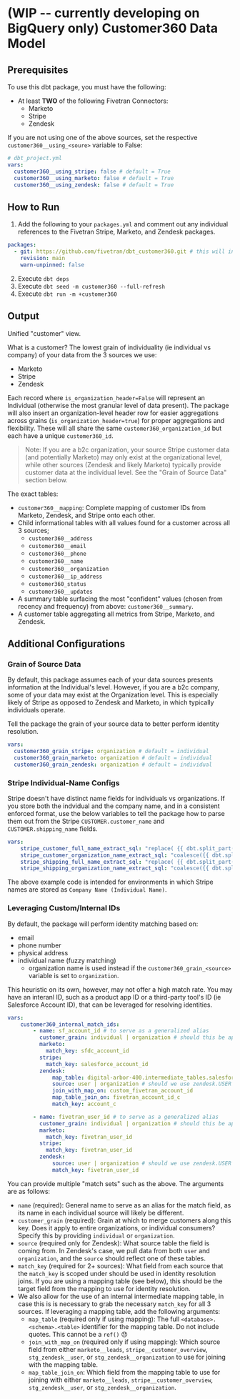 # (WIP -- currently developing on BigQuery only) Customer360 Data Model

## Prerequisites
To use this dbt package, you must have the following:

- At least **TWO** of the following Fivetran Connectors:
  - Marketo
  - Stripe
  - Zendesk

If you are not using one of the above sources, set the respective `customer360__using_<soure>` variable to False:
```yml
# dbt_project.yml
vars:
  customer360__using_stripe: false # default = True
  customer360__using_marketo: false # default = True
  customer360__using_zendesk: false # default = True
```

## How to Run
1. Add the following to your `packages.yml` and comment out any individual references to the Fivetran Stripe, Marketo, and Zendesk packages.
```yml
packages:
  - git: https://github.com/fivetran/dbt_customer360.git # this will install Stripe, Marketo, and Zendesk as dependencies
    revision: main
    warn-unpinned: false
```
2. Execute `dbt deps`
3. Execute `dbt seed -m customer360 --full-refresh`
4. Execute `dbt run -m +customer360`

## Output
Unified "customer" view.

What is a customer? The lowest grain of individuality (ie individual vs company) of your data from the 3 sources we use:
- Marketo
- Stripe
- Zendesk

Each record where `is_organization_header=False` will represent an Individual (otherwise the most granular level of data present). The package will also insert an organization-level header row for easier aggregations across grains (`is_organization_header=true`) for proper aggregations and flexibility. These will all share the same `customer360_organization_id` but each have a unique `customer360_id`.

> Note: If you are a b2c organization, your source Stripe customer data (and potentially Marketo) may only exist at the organizational level, while other sources (Zendesk and likely Marketo) typically provide customer data at the individual level. See the "Grain of Source Data" section below.

The exact tables:
- `customer360__mapping`: Complete mapping of customer IDs from Marketo, Zendesk, and Stripe onto each other.
- Child informational tables with all values found for a customer across all 3 sources;
  - `customer360__address`
  - `customer360__email`
  - `customer360__phone`
  - `customer360__name`
  - `customer360__organization`
  - `customer360__ip_address`
  - `customer360_status`
  - `customer360__updates`
- A summary table surfacing the most "confident" values (chosen from recency and frequency) from above: `customer360__summary`.
- A customer table aggregating all metrics from Stripe, Marketo, and Zendesk.

## Additional Configurations
### Grain of Source Data
By default, this package assumes each of your data sources presents information at the Individual's level. However, if you are a b2c company, some of your data may exist at the Organization level. This is especially likely of Stripe as opposed to Zendesk and Marketo, in which typically individuals operate.

Tell the package the grain of your source data to better perform identity resolution.
```yml
vars:
  customer360_grain_stripe: organization # default = individual
  customer360_grain_marketo: organization # default = individual
  customer360_grain_zendesk: organization # default = individual
```

### Stripe Individual-Name Configs
Stripe doesn't have distinct name fields for individuals vs organizations. If you store both the indvidual and the company name, and in a consistent enforced format, use the below variables to tell the package how to parse them out from the Stripe `CUSTOMER.customer_name` and `CUSTOMER.shipping_name` fields.

```yml
vars:
    stripe_customer_full_name_extract_sql: "replace( {{ dbt.split_part('customer_name', \"' ('\", 2) }}, ')', '')" # How to extract the individual name from `customer_name`
    stripe_customer_organization_name_extract_sql: "coalesce({{ dbt.split_part('customer_name', \"' ('\", 1) }}, customer_name)" # How to extract the company name from `customer_name`
    stripe_shipping_full_name_extract_sql: "replace( {{ dbt.split_part('shipping_name', \"' ('\", 2) }}, ')', '')" # How to extract the individual name from `shipping_name`
    stripe_shipping_organization_name_extract_sql: "coalesce({{ dbt.split_part('shipping_name', \"' ('\", 1) }}, shipping_name)" # How to extract the company name from `shipping_name`
```

The above example code is intended for environments in which Stripe names are stored as `Company Name (Individual Name)`.

### Leveraging Custom/Internal IDs
By default, the package will perform identity matching based on:
- email
- phone number
- physical address
- individual name (fuzzy matching)
  - organization name is used instead if the `customer360_grain_<source>` variable is set to `organization`.

This heuristic on its own, however, may not offer a high match rate. You may have an interanl ID, such as a product app ID or a third-party tool's ID (ie Salesforce Account ID), that can be leveraged for resolving identities.

```yml
vars:
    customer360_internal_match_ids:
        - name: sf_account_id # to serve as a generalized alias
          customer_grain: individual | organization # should this be applied at the individual or organizational level? affects joins/filters in our identity resolution logic
          marketo: 
            match_key: sfdc_account_id
          stripe:
            match_key: salesforce_account_id
          zendesk:
              map_table: digital-arbor-400.intermediate_tables.salesforce_to_fivetran_account
              source: user | organization # should we use zendesk.USER or zendesk.ORGANIZATION
              join_with_map_on: custom_fivetran_account_id
              map_table_join_on: fivetran_account_id_c
              match_key: account_c

        - name: fivetran_user_id # to serve as a generalized alias
          customer_grain: individual | organization # should this be applied at the individual or organizational level? affects joins/filters in our identity resolution logic
          marketo: 
            match_key: fivetran_user_id
          stripe:
            match_key: fivetran_user_id
          zendesk:
              source: user | organization # should we use zendesk.USER or zendesk.ORGANIZATION
              match_key: fivetran_user_id
```

You can provide multiple "match sets" such as the above. The arguments are as follows:
- `name` (required): General name to serve as an alias for the match field, as its name in each individual source will likely be different.
- `customer_grain` (required): Grain at which to merge customers along this key. Does it apply to entire organizations, or individual consumers? Specify this by providing `individual` or `organization`.
- `source` (required only for Zendesk): What source table the field is coming from. In Zendesk's case, we pull data from both `user` and `organization`, and the `source` should reflect one of these tables.
- `match_key` (required for 2+ sources): What field from each source that the `match_key` is scoped under should be used in identity resolution joins. If you are using a mapping table (see below), this should be the target field from the mapping to use for identity resolution.
- We also allow for the use of an internal intermediate mapping table, in case this is is necessary to grab the necessary `match_key` for all 3 sources. If leveraging a mapping table, add the following arguments:
  - `map_table` (required only if using mapping): The full `<database>.<schema>.<table>` identifier for the mapping table. Do not include quotes. This cannot be a `ref()` :disappointed:
  - `join_with_map_on` (required only if using mapping): Which source field from either `marketo__leads`, `stripe__customer_overview`, `stg_zendesk__user`, or `stg_zendesk__organization` to use for joining with the mapping table.
  - `map_table_join_on`: Which field from the mapping table to use for joining with either `marketo__leads`, `stripe__customer_overview`, `stg_zendesk__user`, or `stg_zendesk__organization`.